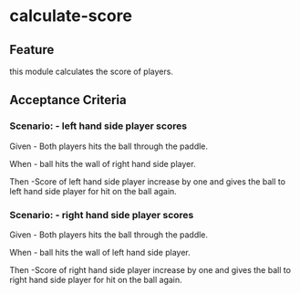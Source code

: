 # calculate-score

## Feature

this module calculates the score of players.

## Acceptance Criteria

### Scenario: - left hand side player scores

  Given - Both players hits the ball through the paddle.

  When - ball hits the wall of right hand side player.

  Then -Score of left hand side player increase by one and
  gives the ball to left hand side player for hit on the
  ball again.
  
### Scenario: - right hand side player scores

  Given - Both players hits the ball through the paddle.

  When - ball hits the wall of left hand side player.

  Then -Score of right hand side player increase by one and
  gives the ball to right hand side player for hit on the
  ball again.
